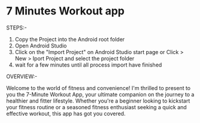 # 7 Minutes Workout app

STEPS:-

1. Copy the Project into the Android root folder
2. Open Android Studio
3. Click on the "Import Project" on Android Studio start page
  or
  Click > New > Iport Project and select the project folder
4. wait for a few minutes until all process import have finished

OVERVIEW:-

Welcome to the world of fitness and convenience! I'm thrilled to present to you the 7-Minute Workout App, 
your ultimate companion on the journey to a healthier and fitter lifestyle. 
Whether you're a beginner looking to kickstart your fitness routine or a seasoned fitness enthusiast seeking a quick and effective workout, 
this app has got you covered.

